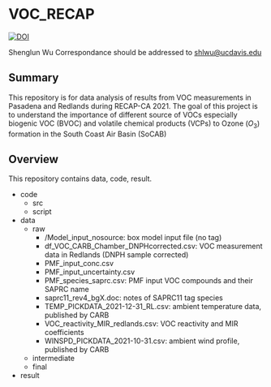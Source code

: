 # VOC_RECAP

[![DOI](https://zenodo.org/badge/DOI/10.5281/zenodo.10655470.svg)](https://doi.org/10.5281/zenodo.10655470)

Shenglun Wu
Correspondance should be addressed to shlwu@ucdavis.edu

## Summary
This repository is for data analysis of results from VOC measurements in Pasadena and Redlands during RECAP-CA 2021. The goal of this project is to understand the importance of different source of VOCs especially biogenic VOC (BVOC) and volatile chemical products (VCPs) to Ozone ($O_3$) formation in the South Coast Air Basin (SoCAB)

## Overview
This repository contains data, code, result.
- code
    - src
    - script
- data
    - raw
        - /Model_input_nosource: box model input file (no tag)
        - df_VOC_CARB_Chamber_DNPHcorrected.csv: VOC measurement data in Redlands (DNPH sample corrected)
        - PMF_input_conc.csv
        - PMF_input_uncertainty.csv
        - PMF_species_saprc.csv: PMF input VOC compounds and their SAPRC name
        - saprc11_rev4_bgX.doc: notes of SAPRC11 tag species
        - TEMP_PICKDATA_2021-12-31_RL.csv: ambient temperature data, published by CARB
        - VOC_reactivity_MIR_redlands.csv: VOC reactivity and MIR coefficients
        - WINSPD_PICKDATA_2021-10-31.csv: ambient wind profile, published by CARB 
    - intermediate
    - final
- result
